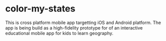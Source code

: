 # color-my-states
This is cross platform mobile app targetting iOS and Android platform. The app is being build as a high-fidelity prototype for of an interactive educational mobile app for kids to learn geography. 
